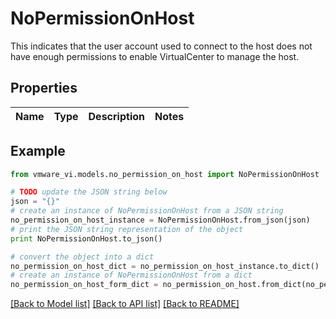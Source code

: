 # NoPermissionOnHost

This indicates that the user account used to connect to the host does not have enough permissions to enable VirtualCenter to manage the host. 

## Properties
Name | Type | Description | Notes
------------ | ------------- | ------------- | -------------

## Example

```python
from vmware_vi.models.no_permission_on_host import NoPermissionOnHost

# TODO update the JSON string below
json = "{}"
# create an instance of NoPermissionOnHost from a JSON string
no_permission_on_host_instance = NoPermissionOnHost.from_json(json)
# print the JSON string representation of the object
print NoPermissionOnHost.to_json()

# convert the object into a dict
no_permission_on_host_dict = no_permission_on_host_instance.to_dict()
# create an instance of NoPermissionOnHost from a dict
no_permission_on_host_form_dict = no_permission_on_host.from_dict(no_permission_on_host_dict)
```
[[Back to Model list]](../README.md#documentation-for-models) [[Back to API list]](../README.md#documentation-for-api-endpoints) [[Back to README]](../README.md)


